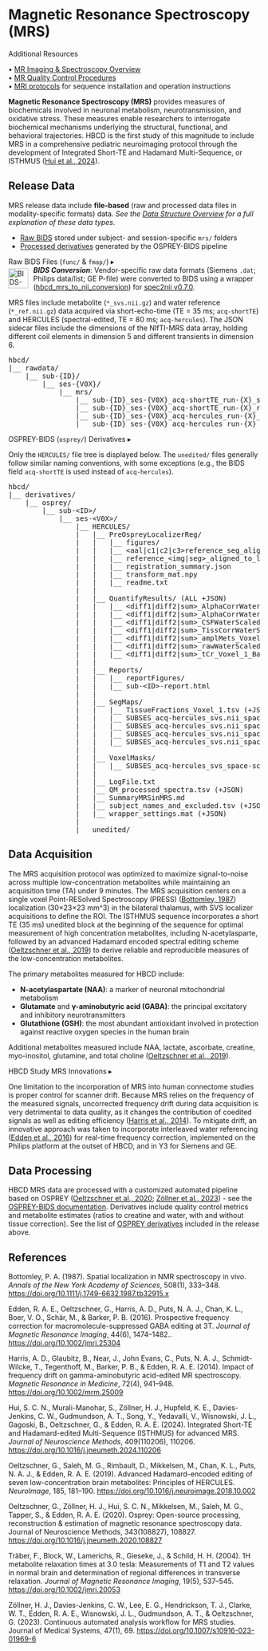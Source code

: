 # Magnetic Resonance Spectroscopy (MRS)

<div class="notification-banner static-banner">
  <span class="emoji"><i class="fa-solid fa-circle-info"></i></span>
  <span class="text">
    Additional Resources
  </span>
</div>
<div class="notification-static-content">
<p> 
• <a href="..">MR Imaging & Spectroscopy Overview</a><br>
• <a href="../qc">MR Quality Control Procedures</a><br>
• <a href="../protocols">MRI protocols</a> for sequence installation and operation instructions
</p>
</div>
<p></p>

**Magnetic Resonance Spectroscopy (MRS)** provides measures of biochemicals involved in neuronal metabolism, neurotransmission, and oxidative stress. These measures enable researchers to interrogate biochemical mechanisms underlying the structural, functional, and behavioral trajectories. HBCD is the first study of this magnitude to include MRS in a comprehensive pediatric neuroimaging protocol through the development of Integrated Short-TE and Hadamard Multi-Sequence, or ISTHMUS ([Hui et al., 2024](https://doi.org/10.1016/j.jneumeth.2024.110206)).

## Release Data

MRS release data include **file-based** (raw and processed data files in modality-specific formats) data.
<i>See the <a href="../../../datacuration/overview" target="_blank">Data Structure Overview</a> for a full explanation of these data types.</i>

 - <i class="fa fa-hammer"></i> <a href="../../../datacuration/file-based-data/#raw-bids" target="_blank">Raw BIDS</a> stored under subject- and session-specific <code>mrs/</code> folders      
 - <i class="fas fa-cog"></i> <a href="../../../datacuration/file-based-data/#processed-derivatives" target="_blank">Processed derivatives</a> generated by the OSPREY-BIDS pipeline 

<div id="rawbids" class="table-banner" onclick="toggleCollapse(this)">
  <span class="emoji"><i class="fa fa-folder-tree"></i></span>
  <span class="text-with-link">
<span class="text">Raw BIDS Files (<code>func/</code> & <code>fmap/</code>)</span>
  <a class="anchor-link" href="#rawbids" title="Copy link">
  <i class="fa-solid fa-link"></i>
  </a>
  </span>
  <span class="arrow">▸</span>
</div>
<div class="table-collapsible-content">
<div style="display: flex; align-items: center;">
  <img src="../../../images/BIDS-logo.png" style="width: 40px; margin-right: 10px;" alt="BIDS-logo">
  <p style="margin: 0;">
  <strong><i>BIDS Conversion</i></strong>: Vendor-specific raw data formats (Siemens <code>.dat</code>; Philips data/list; GE P-file) were converted to BIDS using a wrapper (<a href="https://github.com/DCAN-Labs/hbcd_mrs_to_nii_conversion">hbcd_mrs_to_nii_conversion</a>) for <a href="https://github.com/wtclarke/spec2nii">spec2nii v0.7.0</a>.</p>
</div>
<p>MRS files include metabolite (<code>*_svs.nii.gz</code>) and water reference (<code>*_ref.nii.gz</code>) data acquired via short-echo-time (TE = 35 ms; <code>acq-shortTE</code>) and HERCULES (spectral-edited, TE = 80 ms; <code>acq-hercules</code>). The JSON sidecar files include the dimensions of the NIfTI-MRS data array, holding different coil elements in dimension 5 and different transients in dimension 6.</p>
<pre class="folder-tree">
hbcd/
|__ rawdata/ 
    |__ sub-<span class="label">{ID}</span>/
        |__ ses-<span class="label">{V0X}</span>/
            |__ mrs/
                |__ sub-<span class="label">{ID}</span>_ses-<span class="label">{V0X}</span>_acq-shortTE_run-<span class="label">{X}</span>_svs.nii.gz <span class="hashtag">(+JSON)</span>
                |__ sub-<span class="label">{ID}</span>_ses-<span class="label">{V0X}</span>_acq-shortTE_run-<span class="label">{X}</span>_ref.nii.gz <span class="hashtag">(+JSON)</span>
                |__ sub-<span class="label">{ID}</span>_ses-<span class="label">{V0X}</span>_acq-hercules_run-<span class="label">{X}</span>_svs.nii.gz <span class="hashtag">(+JSON)</span>
                |__ sub-<span class="label">{ID}</span>_ses-<span class="label">{V0X}</span>_acq-hercules_run-<span class="label">{X}</span>_ref.nii.gz <span class="hashtag">(+JSON)</span>
</pre>
</div>

<div id="derivatives" class="table-banner" onclick="toggleCollapse(this)">
  <span class="emoji"><i class="fa fa-folder-tree"></i></span>
  <span class="text-with-link">
<span class="text">OSPREY-BIDS (<code>osprey/</code>) Derivatives</span>
  <a class="anchor-link" href="#derivatives" title="Copy link">
  <i class="fa-solid fa-link"></i>
  </a>
  </span>
  <span class="arrow">▸</span>
</div>
<div class="table-collapsible-content">
<p>Only the <code>HERCULES/</code> file tree is displayed below. The <code>unedited/</code> files generally follow similar naming conventions, with some exceptions (e.g., the BIDS field <code>acq-shortTE</code> is used instead of <code>acq-hercules</code>).</p>
<pre class="folder-tree">
hbcd/
|__ derivatives/ 
    |__ osprey/
        |__ sub-<span class="label">&lt;ID&gt;</span>/
            |__ ses-<span class="label">&lt;V0X&gt;</span>/
                |__ HERCULES/
                |   |__ PreOspreyLocalizerReg/
                |   |   |__ figures/
                |   |   |__ <span class="placeholder">&lt;aal|c1|c2|c3&gt;</span>reference_seg_aligned_to_localizer.nii.gz
                |   |   |__ reference_<span class="placeholder">&lt;img|seg&gt;</span>_aligned_to_localizer.nii.gz
                |   |   |__ registration_summary.json
                |   |   |__ transform_mat.npy
                |   |   |__ readme.txt
                |   |
                |   |__ QuantifyResults/ <span class="hashtag">(ALL +JSON)</span>
                |   |   |__ <span class="placeholder">&lt;diff1|diff2|sum&gt;</span>_AlphaCorrWaterScaledGroupNormed_Voxel_1_Basis_1.tsv
                |   |   |__ <span class="placeholder">&lt;diff1|diff2|sum&gt;</span>_AlphaCorrWaterScaled_Voxel_1_Basis_1.tsv
                |   |   |__ <span class="placeholder">&lt;diff1|diff2|sum&gt;</span>_CSFWaterScaled_Voxel_1_Basis_1.tsv 
                |   |   |__ <span class="placeholder">&lt;diff1|diff2|sum&gt;</span>_TissCorrWaterScaled_Voxel_1_Basis_1.tsv
                |   |   |__ <span class="placeholder">&lt;diff1|diff2|sum&gt;</span>_amplMets_Voxel_1_Basis_1.tsv
                |   |   |__ <span class="placeholder">&lt;diff1|diff2|sum&gt;</span>_rawWaterScaled_Voxel_1_Basis_1.tsv
                |   |   |__ <span class="placeholder">&lt;diff1|diff2|sum&gt;</span>_tCr_Voxel_1_Basis_1.tsv
                |   |
                |   |__ Reports/
                |   |   |__ reportFigures/
                |   |   |__ sub-<span class="label">&lt;ID&gt;</span>-report.html
                |   |
                |   |__ SegMaps/
                |   |   |__ TissueFractions_Voxel_1.tsv <span class="hashtag">(+JSON)</span>
                |   |   |__ <span class="subses">SUBSES</span>_acq-hercules_svs.nii_space-scanner_Voxel-1_label-CSF.nii.gz
                |   |   |__ <span class="subses">SUBSES</span>_acq-hercules_svs.nii_space-scanner_Voxel-1_label-GM.nii.gz
                |   |   |__ <span class="subses">SUBSES</span>_acq-hercules_svs.nii_space-scanner_Voxel-1_label-Tha.nii.gz
                |   |   |__ <span class="subses">SUBSES</span>_acq-hercules_svs.nii_space-scanner_Voxel-1_label-WM.nii.gz
                |   |
                |   |__ VoxelMasks/
                |   |   |__ <span class="subses">SUBSES</span>_acq-hercules_svs_space-scanner_mask.nii.gz
                |   |
                |   |__ LogFile.txt
                |   |__ QM_processed_spectra.tsv <span class="hashtag">(+JSON)</span>
                |   |__ SummaryMRSinMRS.md
                |   |__ subject_names_and_excluded.tsv <span class="hashtag">(+JSON)</span>
                |   |__ wrapper_settings.mat <span class="hashtag">(+JSON)</span>
                |
                |__ unedited/
</pre>
</div>

## Data Acquisition

The MRS acquisition protocol was optimized to maximize signal-to-noise across multiple low-concentration metabolites while maintaining an acquisition time (TA) under 9 minutes. The MRS acquisition centers on a single voxel Point-RESolved Spectroscopy (PRESS) ([Bottomley, 1987](https://doi.org/10.1111/j.1749-6632.1987.tb32915.x)) localization (30×23×23 mm^3) in the bilateral thalamus, with SVS localizer acquisitions to define the ROI. The ISTHMUS sequence incorporates a short TE (35 ms) unedited block at the beginning of the sequence for optimal measurement of high concentration metabolites, including N-acetylasparte, followed by an advanced Hadamard encoded spectral editing scheme ([Oeltzschner et al., 2019](https://doi.org/10.1016/j.neuroimage.2018.10.002)) to derive reliable and reproducible measures of the low-concentration metabolites. 

The primary metabolites measured for HBCD include: 

- **N-acetylaspartate (NAA)**: a marker of neuronal mitochondrial metabolism
- **Glutamate** and **γ-aminobutyric acid (GABA)**: the principal excitatory and inhibitory neurotransmitters
- **Glutathione (GSH)**: the most abundant antioxidant involved in protection against reactive oxygen species in the human brain

Additional metabolites measured include NAA, lactate, ascorbate, creatine, myo-inositol, glutamine, and total choline ([Oeltzschner et al., 2019](https://doi.org/10.1016/j.neuroimage.2018.10.002)).

<div id="innovations" class="table-banner" onclick="toggleCollapse(this)">
  <span class="emoji"><i class="fa fa-rocket"></i></span>
  <span class="text-with-link">
  <span class="text">HBCD Study MRS Innovations</span>
  <a class="anchor-link" href="#innovations" title="Copy link">
  <i class="fa-solid fa-link"></i>
  </a>
  </span>
  <span class="arrow">▸</span>
</div>
<div class="collapsible-content">
<p>One limitation to the incorporation of MRS into human connectome studies is proper control for scanner drift. Because MRS relies on the frequency of the measured signals, uncorrected frequency drift during data acquisition is very detrimental to data quality, as it changes the contribution of coedited signals as well as editing efficiency (<a href="https://doi.org/10.1002/mrm.25009">Harris et al., 2014</a>). To mitigate drift, an innovative approach was taken to incorporate interleaved water referencing (<a href="https://doi.org/10.1002/jmri.25304">Edden et al., 2016</a>) for real-time frequency correction, implemented on the Philips platform at the outset of HBCD, and in Y3 for Siemens and GE.</p>
</div>

## Data Processing

HBCD MRS data are processed with a customized automated pipeline based on OSPREY ([Oeltzschner et al., 2020](https://doi.org/10.1016/j.jneumeth.2020.108827); [Zöllner et al., 2023](https://doi.org/10.1007/s10916-023-01969-6)) - see the [OSPREY-BIDS documentation](https://osprey-bids.readthedocs.io/en/latest/index.html). Derivatives include quality control metrics and metabolite estimates (ratios to creatine and water, with and without tissue correction). See the list of [OSPREY derivatives](#derivatives) included in the release above.

## References
<div class="references">
    <p>Bottomley, P. A. (1987). Spatial localization in NMR spectroscopy in vivo. <em>Annals of the New York Academy of Sciences</em>, 508(1), 333–348. <a href="https://doi.org/10.1111/j.1749-6632.1987.tb32915.x">https://doi.org/10.1111/j.1749-6632.1987.tb32915.x</a></p>
    <p>Edden, R. A. E., Oeltzschner, G., Harris, A. D., Puts, N. A. J., Chan, K. L., Boer, V. O., Schär, M., & Barker, P. B. (2016). Prospective frequency correction for macromolecule-suppressed GABA editing at 3T. <em>Journal of Magnetic Resonance Imaging</em>, 44(6), 1474–1482.. <a href="https://doi.org/10.1002/jmri.25304">https://doi.org/10.1002/jmri.25304</a></p>
    <p>Harris, A. D., Glaubitz, B., Near, J., John Evans, C., Puts, N. A. J., Schmidt-Wilcke, T., Tegenthoff, M., Barker, P. B., & Edden, R. A. E. (2014). Impact of frequency drift on gamma-aminobutyric acid-edited MR spectroscopy. <em>Magnetic Resonance in Medicine</em>, 72(4), 941–948. <a href="https://doi.org/10.1002/mrm.25009">https://doi.org/10.1002/mrm.25009</a></p>
    <p>Hui, S. C. N., Murali-Manohar, S., Zöllner, H. J., Hupfeld, K. E., Davies-Jenkins, C. W., Gudmundson, A. T., Song, Y., Yedavalli, V., Wisnowski, J. L., Gagoski, B., Oeltzschner, G., & Edden, R. A. E. (2024). Integrated Short-TE and Hadamard-edited Multi-Sequence (ISTHMUS) for advanced MRS. <em>Journal of Neuroscience Methods</em>, 409(110206), 110206. <a href="https://doi.org/10.1016/j.jneumeth.2024.110206">https://doi.org/10.1016/j.jneumeth.2024.110206</a></p>
    <p>Oeltzschner, G., Saleh, M. G., Rimbault, D., Mikkelsen, M., Chan, K. L., Puts, N. A. J., & Edden, R. A. E. (2019). Advanced Hadamard-encoded editing of seven low-concentration brain metabolites: Principles of HERCULES. <em>NeuroImage</em>, 185, 181–190. <a href="https://doi.org/10.1016/j.neuroimage.2018.10.002">https://doi.org/10.1016/j.neuroimage.2018.10.002</a></p>
    <p>Oeltzschner, G., Zöllner, H. J., Hui, S. C. N., Mikkelsen, M., Saleh, M. G., Tapper, S., & Edden, R. A. E. (2020). Osprey: Open-source processing, reconstruction & estimation of magnetic resonance spectroscopy data. Journal of Neuroscience Methods, 343(108827), 108827. <a href="https://doi.org/10.1016/j.jneumeth.2020.108827">https://doi.org/10.1016/j.jneumeth.2020.108827</a></p>
    <p>Träber, F., Block, W., Lamerichs, R., Gieseke, J., & Schild, H. H. (2004). 1H metabolite relaxation times at 3.0 tesla: Measurements of T1 and T2 values in normal brain and determination of regional differences in transverse relaxation. <em>Journal of Magnetic Resonance Imaging</em>, 19(5), 537–545. <a href="https://doi.org/10.1002/jmri.20053">https://doi.org/10.1002/jmri.20053</a></p>
    <p>Zöllner, H. J., Davies-Jenkins, C. W., Lee, E. G., Hendrickson, T. J., Clarke, W. T., Edden, R. A. E., Wisnowski, J. L., Gudmundson, A. T., & Oeltzschner, G. (2023). Continuous automated analysis workflow for MRS studies. Journal of Medical Systems, 47(1), 69. <a href="https://doi.org/10.1007/s10916-023-01969-6">https://doi.org/10.1007/s10916-023-01969-6</a></p>
</div>
<br>



 